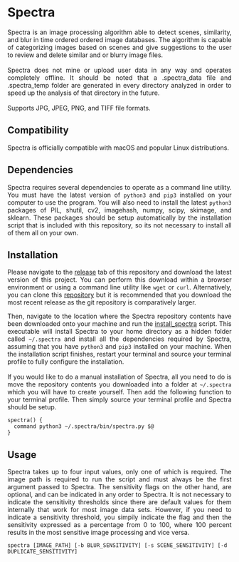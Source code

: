 # Spectra

<p align="justify">
Spectra is an image processing algorithm able to detect scenes, similarity, and blur in time ordered ordered image databases. The algorithm is capable of categorizing images based on scenes and give suggestions to the user to review and delete similar and or blurry image files.<br><br>Spectra does not mine or upload user data in any way and operates completely offline. It should be noted that a .spectra_data file and .spectra_temp folder are generated in every directory analyzed in order to speed up the analysis of that directory in the future.<br><br>Supports JPG, JPEG, PNG, and TIFF file formats.
</p>

## Compatibility

<p align="justify">
Spectra is officially compatible with macOS and popular Linux distributions.
</p>

## Dependencies

<p align="justify">
Spectra requires several dependencies to operate as a command line utility. You must have the latest version of <code>python3</code> and <code>pip3</code> installed on your computer to use the program. You will also need to install the latest <code>python3</code> packages of PIL, shutil, cv2, imagehash, numpy, scipy, skimage, and sklearn. These packages should be setup automatically by the installation script that is included with this repository, so its not necessary to install all of them all on your own.
</p>

## Installation

<p align="justify">
Please navigate to the <a href="https://github.com/nalinahuja22/spectra/releases">release</a> tab of this repository and download the latest version of this project. You can perform this download within a browser environment or using a command line utility like <code>wget</code> or <code>curl</code>. Alternatively, you can clone this <a href="https://github.com/nalinahuja22/spectra">repository</a> but it is recommended that you download the most recent release as the git repository is comparatively larger.
</p>

<p align="justify">
Then, navigate to the location where the Spectra repository contents have been downloaded onto your machine and run the <a href="https://github.com/nalinahuja22/spectra/blob/master/install_spectra">install_spectra</a> script. This executable will install Spectra to your home directory as a hidden folder called <code>~/.spectra</code> and install all the dependencies required by Spectra, assuming that you have <code>python3</code> and <code>pip3</code> installed on your machine. When the installation script finishes, restart your terminal and source your terminal profile to fully configure the installation.<br><br>If you would like to do a manual installation of Spectra, all you need to do is move the repository contents you downloaded into a folder at <code>~/.spectra</code> which you will have to create yourself. Then add the following function to your terminal profile. Then simply source your terminal profile and Spectra should be setup.
</p>

```
spectra() {
  command python3 ~/.spectra/bin/spectra.py $@
}
```

## Usage

<p align="justify">
Spectra takes up to four input values, only one of which is required. The image path is required to run the script and must always be the first argument passed to Spectra. The sensitivity flags on the other hand, are optional, and can be indicated in any order to Spectra. It is not necessary to indicate the sensitivity thresholds since there are default values for them internally that work for most image data sets. However, if you need to indicate a sensitivity threshold, you simpily indicate the flag and then the sensitivity expressed as a percentage from 0 to 100, where 100 percent results in the most sensitive image processing and vice versa.
</p>

```
spectra [IMAGE_PATH] [-b BLUR_SENSITIVITY] [-s SCENE_SENSITIVITY] [-d DUPLICATE_SENSITIVITY]
```
